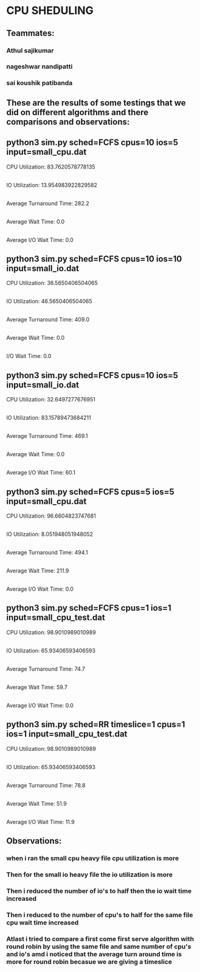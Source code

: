 # CPU SHEDULING 

## Teammates:
### Athul sajikumar
### nageshwar nandipatti
### sai koushik patibanda
## These are the results of some testings that we did on different algorithms and there comparisons and observations:

## python3 sim.py sched=FCFS cpus=10 ios=5 input=small_cpu.dat
CPU Utilization: 83.7620578778135                                                                                                                      

IO Utilization: 13.954983922829582                                                                                                                     

Average Turnaround Time: 282.2                                                                                                                         

Average Wait Time: 0.0                                                                                                                                 

Average I/O Wait Time: 0.0 


## python3 sim.py sched=FCFS cpus=10 ios=10 input=small_io.dat
 
 
 CPU Utilization: 36.5650406504065                                                                                                                     
 
 IO Utilization: 46.5650406504065                                                                                                                      
 
 Average Turnaround Time: 409.0                                                                                                                     
 
 Average Wait Time: 0.0                                                                                                                              
 
 I/O Wait Time: 0.0

## python3 sim.py sched=FCFS cpus=10 ios=5 input=small_io.dat 
CPU Utilization: 32.6497277676951                                                                                                                      

IO Utilization: 83.15789473684211                                                                                                                      

Average Turnaround Time: 469.1                                                                                                                         

Average Wait Time: 0.0                                                                                                                                 

Average I/O Wait Time: 60.1 

## python3 sim.py sched=FCFS cpus=5 ios=5 input=small_cpu.dat
CPU Utilization: 96.6604823747681                                                                                                                      

IO Utilization: 8.051948051948052                                                                                                                      

Average Turnaround Time: 494.1                                                                                                                         

Average Wait Time: 211.9                                                                                                                               

Average I/O Wait Time: 0.0

## python3 sim.py sched=FCFS cpus=1 ios=1 input=small_cpu_test.dat

CPU Utilization: 98.9010989010989                                                                                                                      

IO Utilization: 65.93406593406593                                                                                                                      

Average Turnaround Time: 74.7                                                                                                                          

Average Wait Time: 59.7                                                                                                                                

Average I/O Wait Time: 0.0   

## python3 sim.py sched=RR timeslice=1 cpus=1 ios=1 input=small_cpu_test.dat
CPU Utilization: 98.9010989010989                                                                                                                      

IO Utilization: 65.93406593406593                                                                                                                      

Average Turnaround Time: 78.8                                                                                                                          

Average Wait Time: 51.9                                                                                                                                

Average I/O Wait Time: 11.9 
## Observations:
### when i ran the small cpu heavy file cpu utilization is more
### Then for the small io heavy file the io utilization is more
### Then i reduced the number of io's to half then the io wait time increased
### Then i reduced to the number of cpu's to half for the same file cpu wait time increased
### Atlast i tried to compare a first come first serve algorithm with round robin by using the same file and same number of cpu's and io's amd i noticed that the average turn around time is more for round robin becasue we are giving a timeslice
